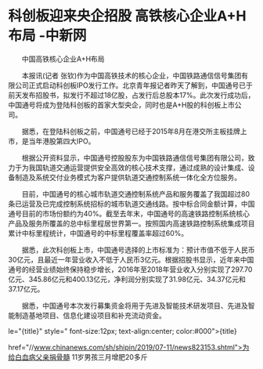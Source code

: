 # 科创板迎来央企招股 高铁核心企业A+H布局 -中新网

　　中国高铁核心企业A+H布局

　　本报讯(记者    张钦)作为中国高铁技术的核心企业，中国铁路通信信号集团有限公司正式启动科创板IPO发行工作。北京青年报记者昨天了解到，中国通号已于前天发布招股书，拟发行不超过18亿股，占发行后总股本17%。此次发行成功后，中国通号将成为登陆科创板的首家大型央企，同时也是A+H股的科创板上市公司。

　　据悉，在登陆科创板之前，中国通号已经于2015年8月在港交所主板挂牌上市，是当年港股第四大IPO。

　　根据公开资料显示，中国通号控股股东为中国铁路通信信号集团有限公司，致力于为我国轨道交通运营提供安全高效的核心技术支撑，通过成熟的设计集成、设备制造及系统交付业务模式为客户提供轨道交通控制系统一体化全方位服务。

　　目前，中国通号的核心城市轨道交通控制系统产品和服务覆盖了我国超过80条已运营及已完成控制系统招标的城市轨道交通线路。按中标合同金额计算，中国通号目前的市场份额约为40%。截至去年末，中国通号的高速铁路控制系统核心产品及服务所覆盖的总中标里程居世界第一。按照国内高速铁路控制系统集成项目累计中标里程统计，中国通号的中标里程覆盖率超过60%。

　　据悉，此次科创板上市，中国通号选择的上市标准为：预计市值不低于人民币30亿元，且最近一年营业收入不低于人民币3亿元。根据招股书显示，近年来中国通号的经营业绩始终保持稳步增长，2016年至2018年营业收入分别实现了297.70亿元、345.86亿元和400.13亿元，净利润分别实现了31.98亿元、34.37亿元和37.17亿元。

　　据悉，中国通号本次发行募集资金将用于先进及智能技术研发项目、先进及智能制造基地项目、信息化建设项目和补充流动资金。

le="{title}" style=" font-size:12px; text-align:center; color:#000">{title}

href="//www.chinanews.com/sh/shipin/2019/07-11/news823153.shtml">为给白血病父亲捐骨髓 11岁男孩三月增肥20多斤
